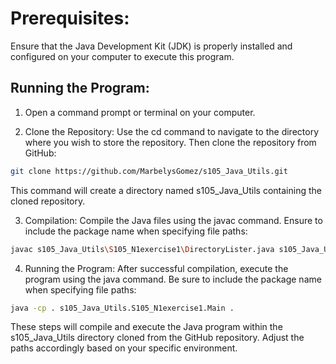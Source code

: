 # Prerequisites:
Ensure that the Java Development Kit (JDK) is properly installed and configured on your computer to execute this program.

## Running the Program:

1. Open a command prompt or terminal on your computer.

2. Clone the Repository:
   Use the cd command to navigate to the directory where you wish to store the repository. Then clone the repository from GitHub:

```sh
git clone https://github.com/MarbelysGomez/s105_Java_Utils.git
```

This command will create a directory named s105_Java_Utils containing the cloned repository.

3. Compilation:
Compile the Java files using the javac command. Ensure to include the package name when specifying file paths:

```sh
javac s105_Java_Utils\S105_N1exercise1\DirectoryLister.java s105_Java_Utils\S105_N1exercise1\Main.java
```

4. Running the Program:
After successful compilation, execute the program using the java command. Be sure to include the package name when specifying file paths:

```sh
java -cp . s105_Java_Utils.S105_N1exercise1.Main .
```

These steps will compile and execute the Java program within the s105_Java_Utils directory cloned from the GitHub repository. Adjust the paths accordingly based on your specific environment.




